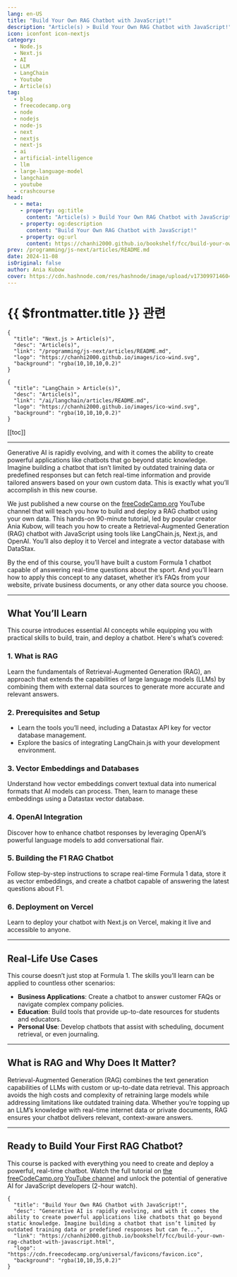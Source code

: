 ```yaml
---
lang: en-US
title: "Build Your Own RAG Chatbot with JavaScript!"
description: "Article(s) > Build Your Own RAG Chatbot with JavaScript!"
icon: iconfont icon-nextjs
category:
  - Node.js
  - Next.js
  - AI
  - LLM
  - LangChain
  - Youtube
  - Article(s)
tag:
  - blog
  - freecodecamp.org
  - node
  - nodejs
  - node-js
  - next
  - nextjs
  - next-js
  - ai
  - artificial-intelligence
  - llm
  - large-language-model
  - langchain
  - youtube
  - crashcourse
head:
  - - meta:
    - property: og:title
      content: "Article(s) > Build Your Own RAG Chatbot with JavaScript!"
    - property: og:description
      content: "Build Your Own RAG Chatbot with JavaScript!"
    - property: og:url
      content: https://chanhi2000.github.io/bookshelf/fcc/build-your-own-rag-chatbot-with-javascript.html
prev: /programming/js-next/articles/README.md
date: 2024-11-08
isOriginal: false
author: Ania Kubow
cover: https://cdn.hashnode.com/res/hashnode/image/upload/v1730997146044/f942fb19-9cfd-4981-ba89-fe3ae9a156c1.png
---
```


# {{ $frontmatter.title }} 관련

```component VPCard
{
  "title": "Next.js > Article(s)",
  "desc": "Article(s)",
  "link": "/programming/js-next/articles/README.md",
  "logo": "https://chanhi2000.github.io/images/ico-wind.svg",
  "background": "rgba(10,10,10,0.2)"
}
```

```component VPCard
{
  "title": "LangChain > Article(s)",
  "desc": "Article(s)",
  "link": "/ai/langchain/articles/README.md",
  "logo": "https://chanhi2000.github.io/images/ico-wind.svg",
  "background": "rgba(10,10,10,0.2)"
}
```

[[toc]]

---

<SiteInfo
  name="Build Your Own RAG Chatbot with JavaScript!"
  desc="Generative AI is rapidly evolving, and with it comes the ability to create powerful applications like chatbots that go beyond static knowledge. Imagine building a chatbot that isn’t limited by outdated training data or predefined responses but can fe..."
  url="https://freecodecamp.org/news/build-your-own-rag-chatbot-with-javascript"
  logo="https://cdn.freecodecamp.org/universal/favicons/favicon.ico"
  preview="https://cdn.hashnode.com/res/hashnode/image/upload/v1730997146044/f942fb19-9cfd-4981-ba89-fe3ae9a156c1.png"/>

Generative AI is rapidly evolving, and with it comes the ability to create powerful applications like chatbots that go beyond static knowledge. Imagine building a chatbot that isn’t limited by outdated training data or predefined responses but can fetch real-time information and provide tailored answers based on your own custom data. This is exactly what you’ll accomplish in this new course.

We just published a new course on the [<VPIcon icon="fa-brands fa-free-code-camp"/>freeCodeCamp.org](http://freeCodeCamp.org) YouTube channel that will teach you how to build and deploy a RAG chatbot using your own data. This hands-on 90-minute tutorial, led by popular creator Ania Kubow, will teach you how to create a Retrieval-Augmented Generation (RAG) chatbot with JavaScript using tools like LangChain.js, Next.js, and OpenAI. You’ll also deploy it to Vercel and integrate a vector database with DataStax.

By the end of this course, you’ll have built a custom Formula 1 chatbot capable of answering real-time questions about the sport. And you’ll learn how to apply this concept to any dataset, whether it’s FAQs from your website, private business documents, or any other data source you choose.

---

## What You’ll Learn

This course introduces essential AI concepts while equipping you with practical skills to build, train, and deploy a chatbot. Here's what’s covered:

### 1. What is RAG

Learn the fundamentals of Retrieval-Augmented Generation (RAG), an approach that extends the capabilities of large language models (LLMs) by combining them with external data sources to generate more accurate and relevant answers.

### 2. Prerequisites and Setup

- Learn the tools you’ll need, including a Datastax API key for vector database management.
- Explore the basics of integrating LangChain.js with your development environment.

### 3. Vector Embeddings and Databases

Understand how vector embeddings convert textual data into numerical formats that AI models can process. Then, learn to manage these embeddings using a Datastax vector database.

### 4. OpenAI Integration

Discover how to enhance chatbot responses by leveraging OpenAI’s powerful language models to add conversational flair.

### 5. Building the F1 RAG Chatbot

Follow step-by-step instructions to scrape real-time Formula 1 data, store it as vector embeddings, and create a chatbot capable of answering the latest questions about F1.

### 6. Deployment on Vercel

Learn to deploy your chatbot with Next.js on Vercel, making it live and accessible to anyone.

---

## Real-Life Use Cases

This course doesn’t just stop at Formula 1. The skills you’ll learn can be applied to countless other scenarios:

- **Business Applications**: Create a chatbot to answer customer FAQs or navigate complex company policies.
- **Education**: Build tools that provide up-to-date resources for students and educators.
- **Personal Use**: Develop chatbots that assist with scheduling, document retrieval, or even journaling.

---

## What is RAG and Why Does It Matter?

Retrieval-Augmented Generation (RAG) combines the text generation capabilities of LLMs with custom or up-to-date data retrieval. This approach avoids the high costs and complexity of retraining large models while addressing limitations like outdated training data. Whether you’re topping up an LLM’s knowledge with real-time internet data or private documents, RAG ensures your chatbot delivers relevant, context-aware answers.

---

## Ready to Build Your First RAG Chatbot?

This course is packed with everything you need to create and deploy a powerful, real-time chatbot. Watch the full tutorial on [<VPIcon icon="fa-brands fa-youtube"/>the freeCodeCamp.org YouTube channel](https://youtu.be/d-VKYF4Zow0) and unlock the potential of generative AI for JavaScript developers (2-hour watch).

<VidStack src="youtube/d-VKYF4Zow0" />

<!-- TODO: add ARTICLE CARD -->
```component VPCard
{
  "title": "Build Your Own RAG Chatbot with JavaScript!",
  "desc": "Generative AI is rapidly evolving, and with it comes the ability to create powerful applications like chatbots that go beyond static knowledge. Imagine building a chatbot that isn’t limited by outdated training data or predefined responses but can fe...",
  "link": "https://chanhi2000.github.io/bookshelf/fcc/build-your-own-rag-chatbot-with-javascript.html",
  "logo": "https://cdn.freecodecamp.org/universal/favicons/favicon.ico",
  "background": "rgba(10,10,35,0.2)"
}
```
